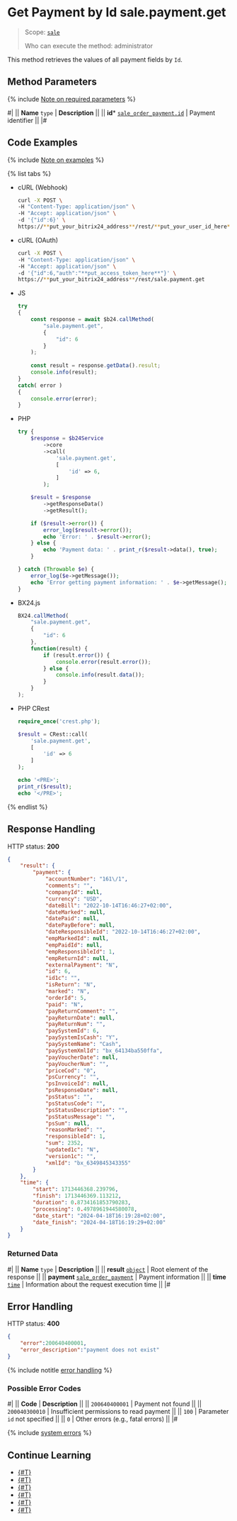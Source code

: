 # Get Payment by Id sale.payment.get

> Scope: [`sale`](../../scopes/permissions.md)
>
> Who can execute the method: administrator

This method retrieves the values of all payment fields by `Id`.

## Method Parameters

{% include [Note on required parameters](../../../_includes/required.md) %}

#|
|| **Name**
`type` | **Description** ||
|| **id***
[`sale_order_payment.id`](../data-types.md) | Payment identifier ||
|#

## Code Examples

{% include [Note on examples](../../../_includes/examples.md) %}

{% list tabs %}

- cURL (Webhook)

    ```bash
    curl -X POST \
    -H "Content-Type: application/json" \
    -H "Accept: application/json" \
    -d '{"id":6}' \
    https://**put_your_bitrix24_address**/rest/**put_your_user_id_here**/**put_your_webhook_here**/sale.payment.get
    ```

- cURL (OAuth)

    ```bash
    curl -X POST \
    -H "Content-Type: application/json" \
    -H "Accept: application/json" \
    -d '{"id":6,"auth":"**put_access_token_here**"}' \
    https://**put_your_bitrix24_address**/rest/sale.payment.get
    ```

- JS

    ```js
    try
    {
    	const response = await $b24.callMethod(
    		"sale.payment.get",
    		{
    			"id": 6
    		}
    	);
    	
    	const result = response.getData().result;
    	console.info(result);
    }
    catch( error )
    {
    	console.error(error);
    }
    ```

- PHP

    ```php
    try {
        $response = $b24Service
            ->core
            ->call(
                'sale.payment.get',
                [
                    'id' => 6,
                ]
            );
    
        $result = $response
            ->getResponseData()
            ->getResult();
    
        if ($result->error()) {
            error_log($result->error());
            echo 'Error: ' . $result->error();
        } else {
            echo 'Payment data: ' . print_r($result->data(), true);
        }
    
    } catch (Throwable $e) {
        error_log($e->getMessage());
        echo 'Error getting payment information: ' . $e->getMessage();
    }
    ```

- BX24.js

    ```js
    BX24.callMethod(
        "sale.payment.get",
        {
            "id": 6
        },
        function(result) {
            if (result.error()) {
                console.error(result.error());
            } else {
                console.info(result.data());
            }
        }
    );
    ```

- PHP CRest

    ```php
    require_once('crest.php');

    $result = CRest::call(
        'sale.payment.get',
        [
            'id' => 6
        ]
    );

    echo '<PRE>';
    print_r($result);
    echo '</PRE>';
    ```

{% endlist %}

## Response Handling

HTTP status: **200**

```json
{
    "result": {
        "payment": {
            "accountNumber": "161\/1",
            "comments": "",
            "companyId": null,
            "currency": "USD",
            "dateBill": "2022-10-14T16:46:27+02:00",
            "dateMarked": null,
            "datePaid": null,
            "datePayBefore": null,
            "dateResponsibleId": "2022-10-14T16:46:27+02:00",
            "empMarkedId": null,
            "empPaidId": null,
            "empResponsibleId": 1,
            "empReturnId": null,
            "externalPayment": "N",
            "id": 6,
            "id1c": "",
            "isReturn": "N",
            "marked": "N",
            "orderId": 5,
            "paid": "N",
            "payReturnComment": "",
            "payReturnDate": null,
            "payReturnNum": "",
            "paySystemId": 6,
            "paySystemIsCash": "Y",
            "paySystemName": "Cash",
            "paySystemXmlId": "bx_64134ba550ffa",
            "payVoucherDate": null,
            "payVoucherNum": "",
            "priceCod": "0",
            "psCurrency": "",
            "psInvoiceId": null,
            "psResponseDate": null,
            "psStatus": "",
            "psStatusCode": "",
            "psStatusDescription": "",
            "psStatusMessage": "",
            "psSum": null,
            "reasonMarked": "",
            "responsibleId": 1,
            "sum": 2352,
            "updated1c": "N",
            "version1c": "",
            "xmlId": "bx_6349845343355"
        }
    },
    "time": {
        "start": 1713446368.239796,
        "finish": 1713446369.113212,
        "duration": 0.8734161853790283,
        "processing": 0.4978961944580078,
        "date_start": "2024-04-18T16:19:28+02:00",
        "date_finish": "2024-04-18T16:19:29+02:00"
    }
}
```

### Returned Data

#|
|| **Name**
`type` | **Description** ||
|| **result**
[`object`](../../data-types.md) | Root element of the response ||
|| **payment**
[`sale_order_payment`](../data-types.md) | Payment information ||
|| **time**
[`time`](../../data-types.md) | Information about the request execution time ||
|#

## Error Handling

HTTP status: **400**

```json
{
    "error":200640400001,
    "error_description":"payment does not exist"
}
```

{% include notitle [error handling](../../../_includes/error-info.md) %}

### Possible Error Codes

#|
|| **Code** | **Description** ||
|| `200640400001` | Payment not found ||
|| `200040300010` | Insufficient permissions to read payment ||
|| `100` | Parameter `id` not specified ||
|| `0` | Other errors (e.g., fatal errors) ||
|#

{% include [system errors](../../../_includes/system-errors.md) %}

## Continue Learning 

- [{#T}](./index.md)
- [{#T}](./sale-payment-add.md)
- [{#T}](./sale-payment-update.md)
- [{#T}](./sale-payment-list.md)
- [{#T}](./sale-payment-delete.md)
- [{#T}](./sale-payment-get-fields.md)